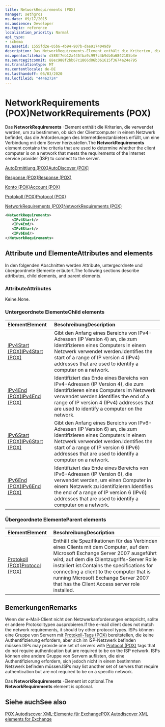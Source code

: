 ```yaml
---
title: NetworkRequirements (POX)
manager: sethgros
ms.date: 09/17/2015
ms.audience: Developer
ms.topic: reference
localization_priority: Normal
api_type:
- schema
ms.assetid: 1555fd2e-05b6-4b94-907b-dae9174049d9
description: Das NetworkRequirements-Element enthält die Kriterien, die verwendet werden, um zu bestimmen, ob sich der Clientcomputer in einem Netzwerk befindet, das die Anforderungen des Internetdienstanbieters erfüllt, um eine Verbindung mit dem Server herzustellen.
ms.openlocfilehash: d588f7eb12a445fba9c997c4b9db0a6842105b4e
ms.sourcegitcommit: 88ec988f2bb67c1866d06b361615f3674a24e795
ms.translationtype: MT
ms.contentlocale: de-DE
ms.lasthandoff: 06/03/2020
ms.locfileid: "44462724"
---
```

# <a name="networkrequirements-pox"></a><span data-ttu-id="bfc2e-103">NetworkRequirements (POX)</span><span class="sxs-lookup"><span data-stu-id="bfc2e-103">NetworkRequirements (POX)</span></span>

<span data-ttu-id="bfc2e-104">Das **NetworkRequirements** -Element enthält die Kriterien, die verwendet werden, um zu bestimmen, ob sich der Clientcomputer in einem Netzwerk befindet, das die Anforderungen des Internetdienstanbieters erfüllt, um eine Verbindung mit dem Server herzustellen.</span><span class="sxs-lookup"><span data-stu-id="bfc2e-104">The **NetworkRequirements** element contains the criteria that are used to determine whether the client computer is on a network that meets the requirements of the Internet service provider (ISP) to connect to the server.</span></span> 
  
[<span data-ttu-id="bfc2e-105">AutoErmittlung (POX)</span><span class="sxs-lookup"><span data-stu-id="bfc2e-105">AutoDiscover (POX)</span></span>](autodiscover-pox.md)
  
[<span data-ttu-id="bfc2e-106">Response (POX)</span><span class="sxs-lookup"><span data-stu-id="bfc2e-106">Response (POX)</span></span>](response-pox.md)
  
[<span data-ttu-id="bfc2e-107">Konto (POX)</span><span class="sxs-lookup"><span data-stu-id="bfc2e-107">Account (POX)</span></span>](account-pox.md)
  
[<span data-ttu-id="bfc2e-108">Protokoll (POX)</span><span class="sxs-lookup"><span data-stu-id="bfc2e-108">Protocol (POX)</span></span>](protocol-pox.md)
  
[<span data-ttu-id="bfc2e-109">NetworkRequirements (POX)</span><span class="sxs-lookup"><span data-stu-id="bfc2e-109">NetworkRequirements (POX)</span></span>](networkrequirements-pox.md)
  
```xml
<NetworkRequirements>
   <IPv4Start/>
   <IPv4End/>
   <IPv6Start/>
   <IPv6End/>
</NetworkRequirements>
```

## <a name="attributes-and-elements"></a><span data-ttu-id="bfc2e-110">Attribute und Elemente</span><span class="sxs-lookup"><span data-stu-id="bfc2e-110">Attributes and elements</span></span>

<span data-ttu-id="bfc2e-111">In den folgenden Abschnitten werden Attribute, untergeordnete und übergeordnete Elemente erläutert.</span><span class="sxs-lookup"><span data-stu-id="bfc2e-111">The following sections describe attributes, child elements, and parent elements.</span></span>
  
### <a name="attributes"></a><span data-ttu-id="bfc2e-112">Attribute</span><span class="sxs-lookup"><span data-stu-id="bfc2e-112">Attributes</span></span>

<span data-ttu-id="bfc2e-113">Keine.</span><span class="sxs-lookup"><span data-stu-id="bfc2e-113">None.</span></span>
  
### <a name="child-elements"></a><span data-ttu-id="bfc2e-114">Untergeordnete Elemente</span><span class="sxs-lookup"><span data-stu-id="bfc2e-114">Child elements</span></span>

|<span data-ttu-id="bfc2e-115">**Element**</span><span class="sxs-lookup"><span data-stu-id="bfc2e-115">**Element**</span></span>|<span data-ttu-id="bfc2e-116">**Beschreibung**</span><span class="sxs-lookup"><span data-stu-id="bfc2e-116">**Description**</span></span>|
|:-----|:-----|
|[<span data-ttu-id="bfc2e-117">IPv4Start (POX)</span><span class="sxs-lookup"><span data-stu-id="bfc2e-117">IPv4Start (POX)</span></span>](ipv4start-pox.md) <br/> |<span data-ttu-id="bfc2e-118">Gibt den Anfang eines Bereichs von IPv4-Adressen (IP Version 4) an, die zum Identifizieren eines Computers in einem Netzwerk verwendet werden.</span><span class="sxs-lookup"><span data-stu-id="bfc2e-118">Identifies the start of a range of IP version 4 (IPv4) addresses that are used to identify a computer on a network.</span></span>  <br/> |
|[<span data-ttu-id="bfc2e-119">IPv4End (POX)</span><span class="sxs-lookup"><span data-stu-id="bfc2e-119">IPv4End (POX)</span></span>](ipv4end-pox.md) <br/> |<span data-ttu-id="bfc2e-120">Identifiziert das Ende eines Bereichs von IPv4-Adressen (IP Version 4), die zum Identifizieren eines Computers im Netzwerk verwendet werden.</span><span class="sxs-lookup"><span data-stu-id="bfc2e-120">Identifies the end of a range of IP version 4 (IPv4) addresses that are used to identify a computer on the network.</span></span>  <br/> |
|[<span data-ttu-id="bfc2e-121">IPv6Start (POX)</span><span class="sxs-lookup"><span data-stu-id="bfc2e-121">IPv6Start (POX)</span></span>](ipv6start-pox.md) <br/> |<span data-ttu-id="bfc2e-122">Gibt den Anfang eines Bereichs von IPv6-Adressen (IP Version 6) an, die zum Identifizieren eines Computers in einem Netzwerk verwendet werden.</span><span class="sxs-lookup"><span data-stu-id="bfc2e-122">Identifies the start of a range of IP version 6 (IPv6) addresses that are used to identify a computer on a network.</span></span>  <br/> |
|[<span data-ttu-id="bfc2e-123">IPv6End (POX)</span><span class="sxs-lookup"><span data-stu-id="bfc2e-123">IPv6End (POX)</span></span>](ipv6end-pox.md) <br/> |<span data-ttu-id="bfc2e-124">Identifiziert das Ende eines Bereichs von IPv6-Adressen (IP Version 6), die verwendet werden, um einen Computer in einem Netzwerk zu identifizieren.</span><span class="sxs-lookup"><span data-stu-id="bfc2e-124">Identifies the end of a range of IP version 6 (IPv6) addresses that are used to identify a computer on a network.</span></span>  <br/> |
   
### <a name="parent-elements"></a><span data-ttu-id="bfc2e-125">Übergeordnete Elemente</span><span class="sxs-lookup"><span data-stu-id="bfc2e-125">Parent elements</span></span>

|<span data-ttu-id="bfc2e-126">**Element**</span><span class="sxs-lookup"><span data-stu-id="bfc2e-126">**Element**</span></span>|<span data-ttu-id="bfc2e-127">**Beschreibung**</span><span class="sxs-lookup"><span data-stu-id="bfc2e-127">**Description**</span></span>|
|:-----|:-----|
|[<span data-ttu-id="bfc2e-128">Protokoll (POX)</span><span class="sxs-lookup"><span data-stu-id="bfc2e-128">Protocol (POX)</span></span>](protocol-pox.md) <br/> |<span data-ttu-id="bfc2e-129">Enthält die Spezifikationen für das Verbinden eines Clients mit dem Computer, auf dem Microsoft Exchange Server 2007 ausgeführt wird, auf dem die Clientzugriffs-Server Rolle installiert ist.</span><span class="sxs-lookup"><span data-stu-id="bfc2e-129">Contains the specifications for connecting a client to the computer that is running Microsoft Exchange Server 2007 that has the Client Access server role installed.</span></span>  <br/> |
   
## <a name="remarks"></a><span data-ttu-id="bfc2e-130">Bemerkungen</span><span class="sxs-lookup"><span data-stu-id="bfc2e-130">Remarks</span></span>

<span data-ttu-id="bfc2e-131">Wenn der e-Mail-Client nicht den Netzwerkanforderungen entspricht, sollte er andere Protokolltypen ausprobieren.</span><span class="sxs-lookup"><span data-stu-id="bfc2e-131">If the e-mail client does not match the network requirements, it should try other protocol types.</span></span> <span data-ttu-id="bfc2e-132">ISPs können eine Gruppe von Servern mit [Protokoll-Tags (POX)](protocol-pox.md) bereitstellen, die keine Authentifizierung erfordern, aber sich im ISP-Netzwerk befinden müssen.</span><span class="sxs-lookup"><span data-stu-id="bfc2e-132">ISPs may provide one set of servers with [Protocol (POX)](protocol-pox.md) tags that do not require authentication but are required to be on the ISP network.</span></span> <span data-ttu-id="bfc2e-133">ISPs können eine andere Gruppe von Servern auflisten, die eine Authentifizierung erfordern, sich jedoch nicht in einem bestimmten Netzwerk befinden müssen.</span><span class="sxs-lookup"><span data-stu-id="bfc2e-133">ISPs may list another set of servers that require authentication but are not required to be on a specific network.</span></span> 
  
<span data-ttu-id="bfc2e-134">Das **NetworkRequirements** -Element ist optional.</span><span class="sxs-lookup"><span data-stu-id="bfc2e-134">The **NetworkRequirements** element is optional.</span></span> 
  
## <a name="see-also"></a><span data-ttu-id="bfc2e-135">Siehe auch</span><span class="sxs-lookup"><span data-stu-id="bfc2e-135">See also</span></span>



[<span data-ttu-id="bfc2e-136">POX Autodiscover XML-Elemente für Exchange</span><span class="sxs-lookup"><span data-stu-id="bfc2e-136">POX Autodiscover XML elements for Exchange</span></span>](pox-autodiscover-xml-elements-for-exchange.md)

